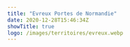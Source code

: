 ```yaml
---
title: "Evreux Portes de Normandie"
date: 2020-12-28T15:46:34Z
showTitle: true
logo: /images/territoires/evreux.webp
---
```

